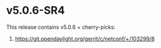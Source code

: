 # v5.0.6-SR4

This release contains v5.0.6 + cherry-picks:

1) https://git.opendaylight.org/gerrit/c/netconf/+/103299/8
